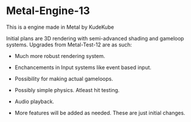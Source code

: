 # Metal-Engine-13
This is a engine made in Metal by KudeKube

Initial plans are 3D rendering with semi-advanced shading and gameloop systems.
Upgrades from Metal-Test-12 are as such:
- Much more robust rendering system.
- Enchancements in Input systems like event based input.
- Possibility for making actual gameloops.
- Possibly simple physics. Atleast hit testing.
- Audio playback.

- More features will be added as needed. These are just initial changes.

